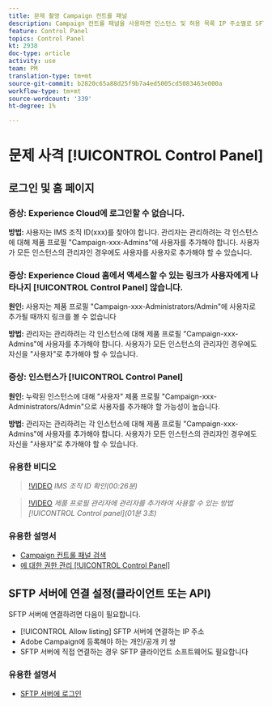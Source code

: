 ```yaml
---
title: 문제 촬영 Campaign 컨트롤 패널
description: Campaign 컨트롤 패널을 사용하면 인스턴스 및 허용 목록 IP 주소별로 SFTP 저장소를 모니터링하고 관리할 수 있습니다.
feature: Control Panel
topics: Control Panel
kt: 2938
doc-type: article
activity: use
team: PM
translation-type: tm+mt
source-git-commit: b2820c65a88d25f9b7a4ed5005cd5083463e000a
workflow-type: tm+mt
source-wordcount: '339'
ht-degree: 1%

---
```



# 문제 사격 [!UICONTROL Control Panel]

## 로그인 및 홈 페이지

### 증상: Experience Cloud에 로그인할 수 없습니다.

**방법:**
사용자는 IMS 조직 ID(xxx)를 찾아야 합니다. 관리자는 관리하려는 각 인스턴스에 대해 제품 프로필 &quot;Campaign-xxx-Admins&quot;에 사용자를 추가해야 합니다. 사용자가 모든 인스턴스의 관리자인 경우에도 사용자를 사용자로 추가해야 할 수 있습니다.

### 증상: Experience Cloud 홈에서 액세스할 수 있는 링크가 사용자에게 나타나지 [!UICONTROL Control Panel] 않습니다.

**원인:**
사용자는 제품 프로필 &quot;Campaign-xxx-Administrators/Admin&quot;에 사용자로 추가될 때까지 링크를 볼 수 없습니다

**방법:**
관리자는 관리하려는 각 인스턴스에 대해 제품 프로필 &quot;Campaign-xxx-Admins&quot;에 사용자를 추가해야 합니다. 사용자가 모든 인스턴스의 관리자인 경우에도 자신을 &quot;사용자&quot;로 추가해야 할 수 있습니다.

### 증상: 인스턴스가 [!UICONTROL Control Panel]

**원인:**
누락된 인스턴스에 대해 &quot;사용자&quot; 제품 프로필 &quot;Campaign-xxx-Administrators/Admin&quot;으로 사용자를 추가해야 할 가능성이 높습니다.

**방법:**
관리자는 관리하려는 각 인스턴스에 대해 제품 프로필 &quot;Campaign-xxx-Admins&quot;에 사용자를 추가해야 합니다. 사용자가 모든 인스턴스의 관리자인 경우에도 자신을 &quot;사용자&quot;로 추가해야 할 수 있습니다.

### 유용한 비디오

>[!VIDEO](https://video.tv.adobe.com/v/27183?quality=12)
*IMS 조직 ID 확인(00:26분)*

>[!VIDEO](https://video.tv.adobe.com/v/27147?quality=12)
*제품 프로필 관리자에 관리자를 추가하여 사용할 수 있는 방법[!UICONTROL Control panel](01분 3초)*

### 유용한 설명서

* [Campaign 컨트롤 패널 검색](https://helpx.adobe.com/campaign/kb/control-panel-overview.html)
* [에 대한 권한 관리 [!UICONTROL Control Panel]](https://helpx.adobe.com/campaign/kb/control-panel-access.html)

## SFTP 서버에 연결 설정(클라이언트 또는 API)

SFTP 서버에 연결하려면 다음이 필요합니다.

* [!UICONTROL Allow listing] SFTP 서버에 연결하는 IP 주소
* Adobe Campaign에 등록해야 하는 개인/공개 키 쌍
* SFTP 서버에 직접 연결하는 경우 SFTP 클라이언트 소프트웨어도 필요합니다

### 유용한 설명서

* [SFTP 서버에 로그인](https://helpx.adobe.com/campaign/kb/control-panel-sftp.html#LoggingintoyourSFTPserver)

